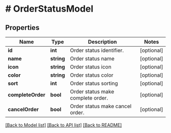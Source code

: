 # # OrderStatusModel

## Properties

Name | Type | Description | Notes
------------ | ------------- | ------------- | -------------
**id** | **int** | Order status identifier. | [optional]
**name** | **string** | Order status name | [optional]
**icon** | **string** | Order status icon | [optional]
**color** | **string** | Order status color | [optional]
**sort** | **int** | Order status sorting | [optional]
**completeOrder** | **bool** | Order status make complete order. | [optional]
**cancelOrder** | **bool** | Order status make cancel order. | [optional]

[[Back to Model list]](../../README.md#models) [[Back to API list]](../../README.md#endpoints) [[Back to README]](../../README.md)
